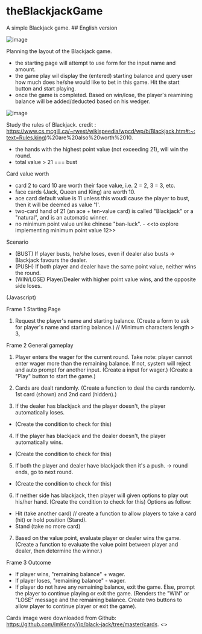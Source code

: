 # theBlackjackGame
A simple Blackjack game. ## English version 

![image](https://github.com/JsExplorer/theBlackjackGame/assets/93700857/f3697fbd-076e-45b5-b37d-78fb270dd20b)


Planning the layout of the Blackjack game.
- the starting page will attempt to use form for the input name and amount.
- the game play wil display the (entered) starting balance and query user how much does he/she would like to bet in this game. Hit the start button and start playing.
- once the game is completed. Based on win/lose, the player's reamining balance will be added/deducted based on his wedger.

![image](https://github.com/JsExplorer/theBlackjackGame/assets/93700857/9420153a-2248-4672-896a-3c350768dd26)


Study the rules of Blackjack. credit : https://www.cs.mcgill.ca/~rwest/wikispeedia/wpcd/wp/b/Blackjack.htm#:~:text=Rules,king)%20are%20also%20worth%2010.
- the hands with the highest point value (not exceeding 21), will win the round.
- total value > 21 === bust

Card value worth
- card 2 to card 10 are worth their face value, i.e. 2 = 2, 3 = 3, etc.
- face cards (Jack, Queen and King) are worth 10.
- ace card default value is 11 unless this woudl cause the player to bust, then it will be deemed as value '1'.
- two-card hand of 21 (an ace + ten-value card) is called "Blackjack" or a "natural", and is an automatic winner.
- no minimum point value unlike chinese "ban-luck". - <<to explore implementing minimum point value 12>>

Scenario
- (BUST) If player busts, he/she loses, even if dealer also busts -> Blackjack favours the dealer.
- (PUSH) If both player and dealer have the same point value, neither wins the round.
- (WIN/LOSE) Player/Dealer with higher point value wins, and the opposite side loses.


(Javascript)

Frame 1
Starting Page
1. Request the player's name and starting balance.
(Create a form to ask for player's name and starting balance.) // Minimum characters length > 3, 

Frame 2
General gameplay
1. Player enters the wager for the current round. Take note: player cannot enter wager more than the remaining balance. If not, system will reject and auto prompt for another input.
(Create a input for wager.)
(Create a "Play" button to start the game.)

2. Cards are dealt randomly.
(Create a function to deal the cards randomly. 1st card (shown) and 2nd card (hidden).)

3. If the dealer has blackjack and the player doesn't, the player automatically loses.
- (Create the condition to check for this)
4. If the player has blackjack and the dealer doesn't, the player automatically wins.
- (Create the condition to check for this)
5. If both the player and dealer have blackjack then it's a push. -> round ends, go to next round.
- (Create the condition to check for this)
6. If neither side has blackjack, then player will given options to play out his/her hand.
(Create the condition to check for this)
Options as follow:
- Hit (take another card) // create a function to allow players to take a card (hit) or hold position (Stand).
- Stand (take no more card)
7. Based on the value point, evaluate player or dealer wins the game.
(Create a function to evaluate the value point between player and dealer, then determine the winner.)

Frame 3
Outcome
- If player wins, "remaining balance" + wager.
- If player loses, "remaining balance" - wager.
- If player do not have any remaining balance, exit the game. Else, prompt the player to continue playing or exit the game.
(Renders the "WIN" or "LOSE" message and the remaining balance. Create two buttons to allow player to continue player or exit the game). 

Cards image were downloaded from Github: https://github.com/ImKennyYip/black-jack/tree/master/cards. <<credits>>
